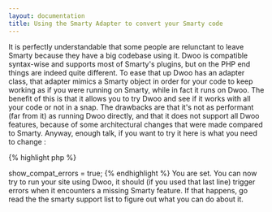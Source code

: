 ```yaml
---
layout: documentation
title: Using the Smarty Adapter to convert your Smarty code
---
```


It is perfectly understandable that some people are relunctant to leave Smarty because they have a big codebase using it. Dwoo is compatible syntax-wise and supports most of Smarty's plugins, but on the PHP end things are indeed quite different. To ease that up Dwoo has an adapter class, that adapter mimics a Smarty object in order for your code to keep working as if you were running on Smarty, while in fact it runs on Dwoo.
The benefit of this is that it allows you to try Dwoo and see if it works with all your code or not in a snap. The drawbacks are that it's not as performant (far from it) as running Dwoo directly, and that it does not support all Dwoo features, because of some architectural changes that were made compared to Smarty.
Anyway, enough talk, if you want to try it here is what you need to change :

{% highlight php %}
<?php
// Include smarty library
include 'path/to/Smarty.class.php';
 
// Include the main Dwoo class and the Smarty Adapter class
include 'path/to/Dwoo.php'; 
 
// Replace your Smarty class by Dwoo\Smarty\Adapter, i.e. this : 
// $smarty = new Smarty(); 
// Would become : 
$smarty = new \Dwoo\Smarty\Adapter();
 
// If you want to get errors when you use an unsupported feature, enable errors like that
$smarty->show_compat_errors = true;
{% endhighlight %}

You are set. You can now try to run your site using Dwoo, it should (if you used that last line) trigger errors when it encounters a missing Smarty feature. If that happens, go read the the smarty support list to figure out what you can do about it.